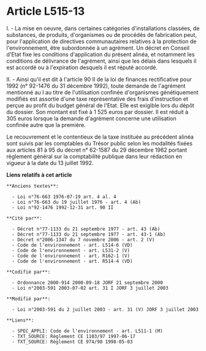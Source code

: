 # Article L515-13

I. - La mise en oeuvre, dans certaines catégories d'installations classées, de substances, de produits, d'organismes ou de
procédés de fabrication peut, pour l'application de directives communautaires relatives à la protection de l'environnement,
être subordonnée à un agrément. Un décret en Conseil d'Etat fixe les conditions d'application du présent alinéa, et notamment
les conditions de délivrance de l'agrément, ainsi que les délais dans lesquels il est accordé ou à l'expiration desquels il
est réputé accordé.

II. - Ainsi qu'il est dit à l'article 90 II de la loi de finances rectificative pour 1992 (n° 92-1476 du 31 décembre 1992),
toute demande de l'agrément mentionné au I au titre de l'utilisation confinée d'organismes génétiquement modifiés est
assortie d'une taxe représentative des frais d'instruction et perçue au profit du budget général de l'Etat. Elle est exigible
lors du dépôt du dossier. Son montant est fixé à 1 525 euros par dossier. Il est réduit à 305 euros lorsque la demande
d'agrément concerne une utilisation confinée autre que la première.

Le recouvrement et le contentieux de la taxe instituée au précédent alinéa sont suivis par les comptables du Trésor public
selon les modalités fixées aux articles 81 à 95 du décret n° 62-1587 du 29 décembre 1962 portant règlement général sur la
comptabilité publique dans leur rédaction en vigueur à la date du 13 juillet 1992.

**Liens relatifs à cet article**

	**Anciens textes**:

	  - Loi n°76-663 1976-07-19 art. 4 al. 4
	  - Loi n°76-663 du 19 juillet 1976 - art. 4 (Ab)
	  - Loi n°92-1476 1992-12-31 art. 90 II

	**Cité par**:

	  - Décret n°77-1133 du 21 septembre 1977 - art. 43 (Ab)
	  - Décret n°77-1133 du 21 septembre 1977 - art. 43-1 (Ab)
	  - Décret n°2006-1347 du 7 novembre 2006 - art. 2 (V)
	  - Code de l'environnement - art. L514-6 (VD)
	  - Code de l'environnement - art. L531-2 (V)
	  - Code de l'environnement - art. R162-1 (V)
	  - Code de l'environnement - art. R514-4 (VD)

	**Codifié par**:

	  - Ordonnance 2000-914 2000-09-18 JORF 21 septembre 2000
	  - Loi n°2003-591 2003-07-02 art. 31 I JORF 3 juillet 2003

	**Modifié par**:

	  - Loi n°2003-591 du 2 juillet 2003 - art. 31 (V) JORF 3 juillet 2003

	**Liens**:

	  - SPEC_APPLI: Code de l'environnement - art. L511-1 (M)
	  - TXT_SOURCE: Règlement CE 1103/97 1997-06-17
	  - TXT_SOURCE: Règlement CE 974/98 1998-05-03
